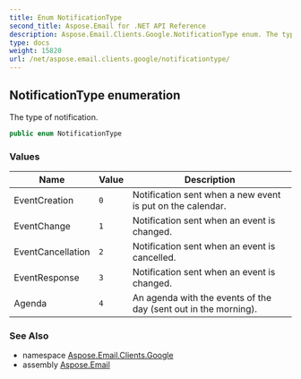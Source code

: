 ```yaml
---
title: Enum NotificationType
second_title: Aspose.Email for .NET API Reference
description: Aspose.Email.Clients.Google.NotificationType enum. The type of notification
type: docs
weight: 15820
url: /net/aspose.email.clients.google/notificationtype/
---
```

## NotificationType enumeration

The type of notification.

```csharp
public enum NotificationType
```

### Values

| Name | Value | Description |
| --- | --- | --- |
| EventCreation | `0` | Notification sent when a new event is put on the calendar. |
| EventChange | `1` | Notification sent when an event is changed. |
| EventCancellation | `2` | Notification sent when an event is cancelled. |
| EventResponse | `3` | Notification sent when an event is changed. |
| Agenda | `4` | An agenda with the events of the day (sent out in the morning). |

### See Also

* namespace [Aspose.Email.Clients.Google](../../aspose.email.clients.google/)
* assembly [Aspose.Email](../../)


